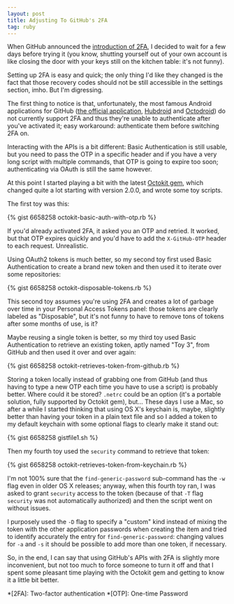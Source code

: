 ```yaml
---
layout: post
title: Adjusting To GitHub's 2FA
tag: ruby
---
```

When GitHub announced the [introduction of
2FA](https://github.com/blog/1614-two-factor-authentication), I decided to
wait for a few days before trying it (you know, shutting yourself out of your
own account is like closing the door with your keys still on the kitchen
table: it's not funny).

Setting up 2FA is easy and quick; the only thing I'd like they changed is the
fact that those recovery codes should not be still accessible in the settings
section, imho. But I'm digressing.

The first thing to notice is that, unfortunately, the most famous Android
applications for GitHub ([the official
application](https://play.google.com/store/apps/details?id=com.github.mobile),
[Hubdroid](https://play.google.com/store/apps/details?id=net.idlesoft.android.apps.github)
and [Octodroid](https://play.google.com/store/apps/details?id=com.gh4a)) do
not currently support 2FA and thus they're unable to authenticate after you've
activated it; easy workaround: authenticate them before switching 2FA on.

Interacting with the APIs is a bit different: Basic Authentication is still
usable, but you need to pass the OTP in a specific header and if you have a
very long script with multiple commands, that OTP is going to expire too soon;
authenticating via OAuth is still the same however.

At this point I started playing a bit with the latest [Octokit
gem](https://github.com/octokit/octokit.rb), which changed quite a lot
starting with version 2.0.0, and wrote some toy scripts.

The first toy was this:

{% gist 6658258 octokit-basic-auth-with-otp.rb %}

If you'd already activated 2FA, it asked you an OTP and retried. It worked,
but that OTP expires quickly and you'd have to add the `X-GitHub-OTP` header
to each request. Unrealistic.

Using OAuth2 tokens is much better, so my second toy first used Basic
Authentication to create a brand new token and then used it to iterate over
some repositories:

{% gist 6658258 octokit-disposable-tokens.rb %}

This second toy assumes you're using 2FA and creates a lot of garbage over
time in your Personal Access Tokens panel: those tokens are clearly labeled as
"Disposable", but it's not funny to have to remove tons of tokens after some
months of use, is it?

Maybe reusing a single token is better, so my third toy used Basic
Authentication to retrieve an existing token, aptly named "Toy 3", from GitHub
and then used it over and over again:

{% gist 6658258 octokit-retrieves-token-from-github.rb %}

Storing a token locally instead of grabbing one from GitHub (and thus having
to type a new OTP each time you have to use a script) is probably better.
Where could it be stored? `.netrc` could be an option (it's a portable
solution, fully supported by Octokit gem), but... These days I use a Mac, so
after a while I started thinking that using OS X's keychain is, maybe,
slightly better than having your token in a plain text file and so I added a
token to my default keychain with some optional flags to clearly make it stand
out:

{% gist 6658258 gistfile1.sh %}

Then my fourth toy used the `security` command to retrieve that token:

{% gist 6658258 octokit-retrieves-token-from-keychain.rb %}

I'm not 100% sure that the `find-generic-password` sub-command has the `-w`
flag even in older OS X releases; anyway, when this fourth toy ran, I was
asked to grant `security` access to the token (because of that `-T` flag
`security` was not automatically authorized) and then the script went on
without issues.

I purposely used the `-D` flag to specify a "custom" kind instead of mixing
the token with the other application passwords when creating the item and
tried to identify accurately the entry for `find-generic-password`: changing
values for `-a` and `-s` it should be possible to add more than one token, if
necessary.

So, in the end, I can say that using GitHub's APIs with 2FA is slightly more
inconvenient, but not too much to force someone to turn it off and that I
spent some pleasant time playing with the Octokit gem and getting to know it a
little bit better.

*[2FA]: Two-factor authentication
*[OTP]: One-time Password
